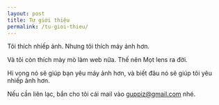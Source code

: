 ```yaml
---
layout: post
title: Tự giới thiệu
permalink: /tu-gioi-thieu/
---
```


Tôi thích nhiếp ảnh. Nhưng tôi thích máy ảnh hơn.

Và tôi còn thích mày mò làm web nữa. Thế nên Mọt lens ra đời. 

Hi vọng nó sẽ giúp bạn yêu máy ảnh hơn, và biết đâu nó sẽ giúp tôi yêu nhiếp ảnh hơn.

Nếu cần liên lạc, bắn cho tôi cái mail vào guppiz@gmail.com nhé.